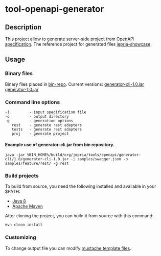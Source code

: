 # tool-openapi-generator

## Description
This project allow to generate server-side project from [OpenAPI specification](https://github.com/OAI/OpenAPI-Specification).
The reference project for generated files [jepria-showcase](https://github.com/Jepria/jepria-showcase/tree/master/module/JepRiaShowcase).

## Usage
### Binary files
Binary files placed in [bin-repo](https://github.com/Jepria/bin-repo).
Current versions: 
  [generator-cli-1.0.jar](https://github.com/Jepria/bin-repo/blob/master/build/org/jepria/tools/openapi/generator-cli/1.0/generator-cli-1.0.jar)
  [generator-1.0.jar](https://github.com/Jepria/bin-repo/blob/master/build/org/jepria/tools/openapi/generator/1.0/generator-1.0.jar)
### Command line options
```
-i         - input specification file
-o         - output directory
-g         - generation options
   rest    - generate rest adapters
   tests   - generate rest adapters 
   proj    - generate project
```

#### Example use of generator-cli.jar from bin repository.
```
java -jar %BIN_HOME%/build/org/jepria/tools/openapi/generator-cli/1.0/generator-cli-1.0.jar -i samples/swagger.json -o samples/feature/rest/ -g rest
```
### Build projects
To build from source, you need the following installed and available in your $PATH:
* [Java 8](https://www.oracle.com/technetwork/java/index.html)
* [Apache Maven ](https://maven.apache.org/)

After cloning the project, you can build it from source with this command:
```sh
mvn clean install
```
### Customizing
To change output file you can modify [mustache template files](https://github.com/Jepria/tool-openapi-generator/tree/master/modules/tool-openapi-generator/src/main/resources/mustache-templates).
